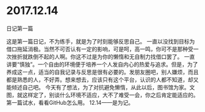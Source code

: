# 2017.12.14
日记第一篇

这是第一篇日记，不为练手，就是为了时刻能够反思自己。
一直以没找到目标为借口拖延消极。当然不可否认有一定的影响，可是呵，高一鸣，你可不是那种受一次挫折就跌倒不起的人啊。你这不过是为你的懒惰和无自制力找借口罢了。
一直讲要“慎独”。一个自由的环境便于培养一个人发自内心的热爱与追求。但是，为了养成这一点，适当的自我记录与反思是很有必要的。发朋友圈吧，别人嫌烦，而且都是熟悉的人，不好弄。想来想去，应该只有这个平台，认识的人都不知道，却又能倾述自己吧。
今天有了想法，为了对抗避免懒惰，从此以后，图书馆为家。文图，就这样定了，别谈什么环境不适应，大不了难受一会，你之后肯定能适应的。
第一篇试水，看看GitHub怎么用。
12.14——是为记。
